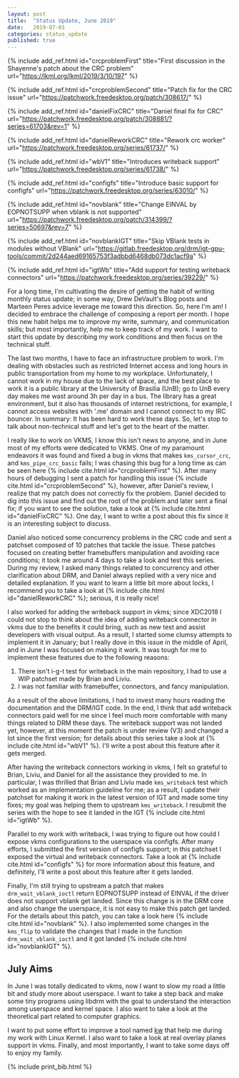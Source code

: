 ```yaml
---
layout: post
title:  "Status Update, June 2019"
date:   2019-07-01
categories: status_update
published: true
---
```


{% include add_ref.html id="crcproblemFirst"
    title="First discussion in the Shayenne's patch about the CRC problem"
    url="https://lkml.org/lkml/2019/3/10/197" %}

{% include add_ref.html id="crcproblemSecond"
    title="Patch fix for the CRC issue"
    url="https://patchwork.freedesktop.org/patch/308617/" %}

{% include add_ref.html id="danielFixCRC"
    title="Daniel final fix for CRC"
    url="https://patchwork.freedesktop.org/patch/308881/?series=61703&rev=1" %}

{% include add_ref.html id="danielReworkCRC"
    title="Rework crc worker"
    url="https://patchwork.freedesktop.org/series/61737/" %}

{% include add_ref.html id="wbV1"
    title="Introduces writeback support"
    url="https://patchwork.freedesktop.org/series/61738/" %}

{% include add_ref.html id="configfs"
    title="Introduce basic support for configfs"
    url="https://patchwork.freedesktop.org/series/63010/" %}

{% include add_ref.html id="novblank"
    title="Change EINVAL by EOPNOTSUPP when vblank is not supported"
    url="https://patchwork.freedesktop.org/patch/314399/?series=50697&rev=7" %}

{% include add_ref.html id="novblankIGT"
    title="Skip VBlank tests in modules without VBlank"
    url="https://gitlab.freedesktop.org/drm/igt-gpu-tools/commit/2d244aed69165753f3adbbd6468db073dc1acf9a" %}

{% include add_ref.html id="igtWb"
    title="Add support for testing writeback connectors"
    url="https://patchwork.freedesktop.org/series/39229/" %}

For a long time, I'm cultivating the desire of getting the habit of writing
monthly status update; in some way, Drew DeVault's Blog posts and Marteen Peres
advice leverage me toward this direction. So, here I'm am! I decided to embrace
the challenge of composing a report per month. I hope this new habit helps me
to improve my write, summary, and communication skills; but most importantly,
help me to keep track of my work. I want to start this update by describing my
work conditions and then focus on the technical stuff.

The last two months, I have to face an infrastructure problem to work. I'm
dealing with obstacles such as restricted Internet access and long hours in
public transportation from my home to my workplace. Unfortunately, I cannot
work in my house due to the lack of space, and the best place to work it is a
public library at the University of Brasilia (UnB); go to UnB every day makes
me wast around 3h per day in a bus. The library has a great environment, but it
also has thousands of internet restrictions, for example, I cannot access
websites with '.me' domain and I cannot connect to my IRC bouncer. In summary:
It has been hard to work these days. So, let's stop to talk about non-technical
stuff and let's get to the heart of the matter.

I really like to work on VKMS, I know this isn't news to anyone, and in June
most of my efforts were dedicated to VKMS. One of my paramount endeavors it was
found and fixed a bug in vkms that makes `kms_cursor_crc`, and
`kms_pipe_crc_basic` fails; I was chasing this bug for a long time as can be
seen here {% include cite.html id="crcproblemFirst" %}. After many hours of
debugging I sent a patch for handling this issue {% include cite.html
id="crcproblemSecond" %}, however, after Daniel's review, I realize that my
patch does not correctly fix the problem. Daniel decided to dig into this issue
and find out the root of the problem and later sent a final fix; if you want to
see the solution, take a look at {% include cite.html id="danielFixCRC" %}. One
day, I want to write a post about this fix since it is an interesting subject
to discuss.

Daniel also noticed some concurrency problems in the CRC code and sent a
patchset composed of 10 patches that tackle the issue. These patches focused on
creating better framebuffers manipulation and avoiding race conditions; it took
me around 4 days to take a look and test this series. During my review, I asked
many things related to concurrency and other clarification about DRM, and
Daniel always replied with a very nice and detailed explanation. If you want to
learn a little bit more about locks, I recommend you to take a look at {%
include cite.html id="danielReworkCRC" %}; serious, it is really nice!

I also worked for adding the writeback support in vkms; since XDC2018 I could
not stop to think about the idea of adding writeback connector in vkms due to
the benefits it could bring, such as new test and assist developers with visual
output. As a result, I started some clumsy attempts to implement it in January;
but I really dove in this issue in the middle of April, and in June I was
focused on making it work. It was tough for me to implement these features due
to the following reasons:

1. There isn't i-g-t test for writeback in the main repository, I had to use a
   WIP patchset made by Brian and Liviu.
2. I was not familiar with framebuffer, connectors, and fancy manipulation.

As a result of the above limitations, I had to invest many hours reading the
documentation and the DRM/IGT code. In the end, I think that add writeback
connectors paid well for me since I feel much more comfortable with many things
related to DRM these days. The writeback support was not landed yet, however,
at this moment the patch is under review (V3) and changed a lot since the first
version; for details about this series take a look at {% include cite.html
id="wbV1" %}. I'll write a post about this feature after it gets merged.

After having the writeback connectors working in vkms, I felt so grateful to
Brian, Liviu, and Daniel for all the assistance they provided to me. In
particular, I was thrilled that Brian and Liviu made `kms_writeback` test which
worked as an implementation guideline for me; as a result, I update their
patchset for making it work in the latest version of IGT and made some tiny
fixes; my goal was helping them to upstream `kms_writeback`. I resubmit the
series with the hope to see it landed in the IGT {% include cite.html
id="igtWb" %}.

Parallel to my work with writeback, I was trying to figure out how could I
expose vkms configurations to the userspace via configfs. After many efforts, I
submitted the first version of configfs support; in this patchset I exposed the
virtual and writeback connectors. Take a look at {% include cite.html
id="configfs" %} for more information about this feature, and definitely, I'll
write a post about this feature after it gets landed.

Finally, I'm still trying to upstream a patch that makes
`drm_wait_vblank_ioctl` return EOPNOTSUPP instead of EINVAL if the driver does
not support vblank get landed.  Since this change is in the DRM core and also
change the userspace, it is not easy to make this patch get landed. For the
details about this patch, you can take a look here
{% include cite.html id="novblank" %}. I also implemented some changes in the
`kms_flip` to validate the changes that I made in the function
`drm_wait_vblank_ioctl` and it got landed
{% include cite.html id="novblankIGT" %}.

## July Aims

In June I was totally dedicated to vkms, now I want to slow my road a little
bit and study more about userspace. I want to take a step back and make some
tiny programs using libdrm with the goal to understand the interaction among
userspace and kernel space. I also want to take a look at the theoretical part
related to computer graphics.

I want to put some effort to improve a tool named
[kw](https://github.com/rodrigosiqueira/kworkflow) that help me during my work
with Linux Kernel. I also want to take a look at real overlay planes support in
vkms. Finally, and most importantly, I want to take some days off to enjoy my
family.

{% include print_bib.html %}
